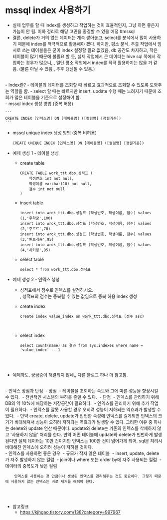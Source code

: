 # mssql index 사용하기

-   실제 업무를 할 때 index를 생성하고 작업하는 것이 효율적인지, 그냥 하면 좋은지 가늠이 안 됨. 이하 정리로 해당 고민을 종결할 수 있을 예정 #mssql
-   결론, delete가 거의 없는 데이터는 계속 쌓아놓고, select를 분석에서 많이 사용하기 때문에 index를 적극적으로 활용해야 겠다. 하지만, 평소 분석, 추출 작업에서 임시로 쓰는 테이블들은 굳이 index 설정할 필요 없겠음, db 공간도 차지하고, 작은 테이블이 많기 때문에 불필요 할 듯, 실제 작업에서 큰 데이터는 hive sql 쪽에서 작업하는 경우가 많으니,,, 일단 평소 작업에서 index를 적극 활용하지는 않을 거 같음. (물론 아닐 수 있음,, 추후 갱신될 수 있음.)
<br>
-   Index란?
    -   테이블의 데이터를 조회할 때 빠르고 효과적으로 조회할 수 있도록 도와주는 역할을 함.
    -   select 할 때는 빠르지만 insert, update 수행 때는 느려지기 때문에 조회가 많은 테이블을 기준으로 설정해야 함. 
<br>
-   mssql index 생성 방법 (중복 허용)  

    ```
    CREATE INDEX [인덱스명] ON [테이블명] ([컬럼명] [정렬기준])
    ```


-   mssql unique index 생성 방법 (중복 비허용)  

    ```
    CREATE UNIQUE INDEX [인덱스명] ON [테이블명] ([컬럼명] [정렬기준])
    ```


-   예제 생성 1 - 테이블 생성 
    -   create table     

        ```
        CREATE TABLE work_ttt.dbo.성적표 (
            학생번호 int not null,
            학생이름 varchar(10) not null,
            점수 int not null
        )
        ```

    -   insert table    

        ```
        insert into wrok_ttt.dbo.성정표 (학생번호, 학생이름, 점수) values (1,'우왁굳',100)
        insert into wrok_ttt.dbo.성정표 (학생번호, 학생이름, 점수) values (2,'주르르',70)
        insert into wrok_ttt.dbo.성정표 (학생번호, 학생이름, 점수) values (3,'뢴트게늄',95)
        insert into wrok_ttt.dbo.성정표 (학생번호, 학생이름, 점수) values (4,'히키킹',95)
        ```

    -   select table   

        ```
        select * from work_ttt.dbo.성적표
        ```


-   예제 생성 2 - 인덱스 생성 
    -   성적표에서 점수로 인덱스를 설정하시오.   
        , 성적표의 점수는 중복될 수 있는 값임으로 중복 허용 index 생성 
    -   create index   

        ```
        create index value_index on work_ttt.dbo.성적표 (점수 asc)
        ```

         
    -   select index  

        ```
        select count(name) as 결과 from sys.indexes where name = 'value_index' -- 1
        ```

         
<br><br>
- 예제봐도, 궁금증이 해결되지 않네,, 다른 블로그 하나 더 참고함. 
<br>
-   인덱스 장점과 단점 
    -   장점 
        -   테이블을 조회하는 속도와 그에 따른 성능을 향상시킬 수 있다. 
        -   전반적인 시스템의 부하를 줄일 수 있다. 
    -   단점 
        -   인덱스를 관리하기 위해 DB의 약 10%에 해당하는 저장공간이 필요하다. 
        -   인덱스를 관리하기 위해 추가 작업이 필요하다. 
        -   인덱스를 잘못 사용할 경우 오히려 성능이 저하되는 역효과가 발생할 수 있다. 
    -   만약 create, delete, update가 빈번한 속성에 인덱스를 걸게되면 인덱스의 크기가 비대해져서 성능이 오히려 저하되는 역효과가 발생할 수 있다. 그러한 이유 중 하나는 delete와 update 연산 때문이다. update와 delete는 기존의 인덱스를 삭제하지 않고 '사용하지 않음' 처리를 한다. 만약 어떤 테이블에 update와 delete가 빈번하게 발생된다면 실제 데이터는 10만 건이지만 인덱스는 100만 건이 넘어가게 되어, sql문 처리시 비대해진 인덱스에 오히려 성능이 저하될 것이다. 
<br>
-   인덱스를 사용하면 좋은 경우 
    -   규모가 작지 않은 테이블 
    -   insert, update, delete가 자주 발생하지 않는 컬럼 
    -   join이나 where 또는 order by에 자주 사용되는 컬럼 
    -   데이터의 중복도가 낮은 컬럼  

        인덱스를 사용하는 것 만큼이나 생성된 인덱스를 관리해주는 것도 중요하다. 그렇기 때문에 사용하지 않는 인덱스는 바로 제거를 해줘야 한다. 

<br><br>

-   참고링크 
    -   https://kjhgao.tistory.com/138?category=997967
